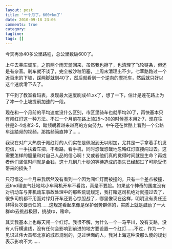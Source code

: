 ```yaml
---
layout: post
title: '一个月了，600+km了'
date: 2010-09-18 23:05
comments: true
category:
tagline:
tags: []
---
```


今天再添40多公里路程，总公里数破600了。

上午去莘庄调车，之前两个雨天骑回来，虽然我也擦了，也清理了飞轮链条，但还是有杂音。刹车就不谈了，完全被沙粒阻塞，上周末清理出不少。七莘路路过一个近百米的下坡，踩两脚就到40了，然后就看到一个逆向的摩托车，然后就只好以这个速度滑下去了。

下午到了教室看码表，发现最大速度刷成41.xx了，想了一下，估计是莲花路上为了冲一个上坡提前加速的一段。

现在和一个月前的平均速度没什么区别，市区里骑车也就平均20了，再快基本只有闯红灯这一种方法。不过一个月前在路上骑25～30的时候基本用2-7，现在往往是2-4或者2-5，踏频朝着越来越高的方向努力。中午还在优酷上看到一个公路车连踏频的视频，那踏频简直神了……

我现在对广大热衷于闯红灯的人们实在是佩服到无以附加，尤其是一手拿着手机发短信，一手扶着车把，不看路，看手机，同时悠哉悠哉地忽略红灯直接闯过去。这需要怎样的胆量和对自己人品的信心啊！又或者他们真的觉得时间就是生命？再或者他们坚信时间就是金钱，这十几到几十秒的等待造成的损失已经超过了可能受伤带来的损失？

只可惜这一个月来我居然没有看到一个因为闯红灯而被撞的，只有一个差点被撞，还tmd理直气壮地骂小车司机开车不看路，真是不要脸。如果这个神奇的国度没有对机动车与非机动车事故处理中的那些荒诞规定，我打赌这司机绝对就撞过去了，很多司机都不用面对绿灯开车还要心惊胆战了，哪里像现在这样，明明没有责任还非得负次要责任的……这规定看起来像是保护弱势群体的，实质上就是鼓励了一大群sb去挑战极限，挑战rp，赌命。

其实我基本上也每天闯一个红灯。我很不解，为什么一个一马平川，没有支路，没有人行横道线，没有任何会影响到前进的地方要设置一个红灯……不过，作为一个见识过伟大首都北京的城市规划的，见过世面的人，我对上海这种没那么傻的规划表示影响不大……
